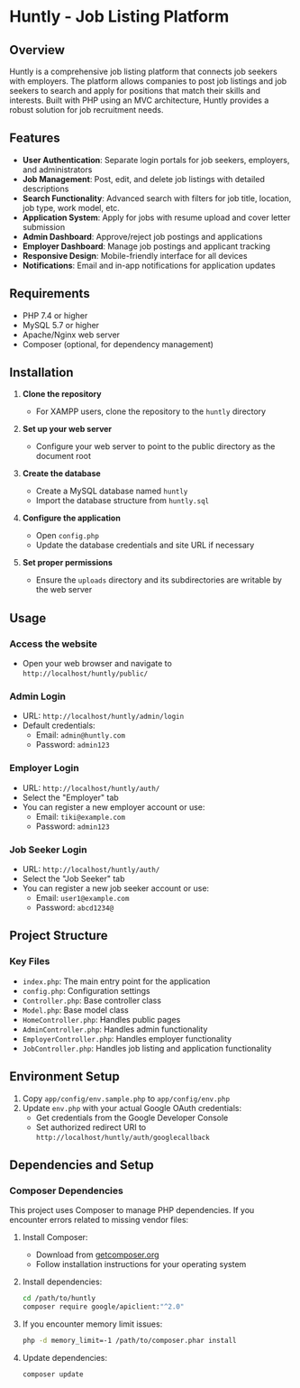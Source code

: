 # Huntly - Job Listing Platform

## Overview

Huntly is a comprehensive job listing platform that connects job seekers with employers. The platform allows companies to post job listings and job seekers to search and apply for positions that match their skills and interests. Built with PHP using an MVC architecture, Huntly provides a robust solution for job recruitment needs.

## Features

- **User Authentication**: Separate login portals for job seekers, employers, and administrators
- **Job Management**: Post, edit, and delete job listings with detailed descriptions
- **Search Functionality**: Advanced search with filters for job title, location, job type, work model, etc.
- **Application System**: Apply for jobs with resume upload and cover letter submission
- **Admin Dashboard**: Approve/reject job postings and applications
- **Employer Dashboard**: Manage job postings and applicant tracking
- **Responsive Design**: Mobile-friendly interface for all devices
- **Notifications**: Email and in-app notifications for application updates

## Requirements

- PHP 7.4 or higher
- MySQL 5.7 or higher
- Apache/Nginx web server
- Composer (optional, for dependency management)

## Installation

1. **Clone the repository**
    - For XAMPP users, clone the repository to the `huntly` directory

2. **Set up your web server**
    - Configure your web server to point to the public directory as the document root

3. **Create the database**
    - Create a MySQL database named `huntly`
    - Import the database structure from `huntly.sql`

4. **Configure the application**
    - Open `config.php`
    - Update the database credentials and site URL if necessary

5. **Set proper permissions**
    - Ensure the `uploads` directory and its subdirectories are writable by the web server

## Usage

### Access the website
- Open your web browser and navigate to `http://localhost/huntly/public/`

### Admin Login
- URL: `http://localhost/huntly/admin/login`
- Default credentials:
  - Email: `admin@huntly.com`
  - Password: `admin123`

### Employer Login
- URL: `http://localhost/huntly/auth/`
- Select the "Employer" tab
- You can register a new employer account or use:
  - Email: `tiki@example.com`
  - Password: `admin123`

### Job Seeker Login
- URL: `http://localhost/huntly/auth/`
- Select the "Job Seeker" tab
- You can register a new job seeker account or use:
  - Email: `user1@example.com`
  - Password: `abcd1234@`

## Project Structure

### Key Files
- `index.php`: The main entry point for the application
- `config.php`: Configuration settings
- `Controller.php`: Base controller class
- `Model.php`: Base model class
- `HomeController.php`: Handles public pages
- `AdminController.php`: Handles admin functionality
- `EmployerController.php`: Handles employer functionality
- `JobController.php`: Handles job listing and application functionality

## Environment Setup

1. Copy `app/config/env.sample.php` to `app/config/env.php`
2. Update `env.php` with your actual Google OAuth credentials:
   - Get credentials from the Google Developer Console
   - Set authorized redirect URI to `http://localhost/huntly/auth/googlecallback`

## Dependencies and Setup

### Composer Dependencies

This project uses Composer to manage PHP dependencies. If you encounter errors related to missing vendor files:

1. Install Composer:

   - Download from [getcomposer.org](https://getcomposer.org/download/)
   - Follow installation instructions for your operating system

2. Install dependencies:

   ```bash
   cd /path/to/huntly
   composer require google/apiclient:"^2.0"
   ```

3. If you encounter memory limit issues:

   ```bash
   php -d memory_limit=-1 /path/to/composer.phar install
   ```

4. Update dependencies:
   ```bash
   composer update
   ```